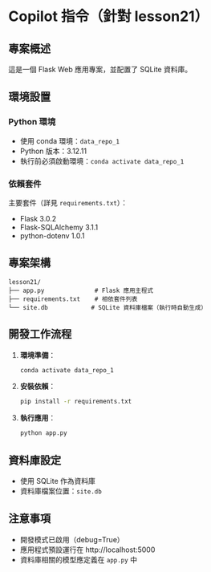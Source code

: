 # Copilot 指令（針對 lesson21）

## 專案概述
這是一個 Flask Web 應用專案，並配置了 SQLite 資料庫。

## 環境設置
### Python 環境
- 使用 conda 環境：`data_repo_1`
- Python 版本：3.12.11
- 執行前必須啟動環境：`conda activate data_repo_1`

### 依賴套件
主要套件（詳見 `requirements.txt`）：
- Flask 3.0.2
- Flask-SQLAlchemy 3.1.1
- python-dotenv 1.0.1

## 專案架構
```
lesson21/
├── app.py              # Flask 應用主程式
├── requirements.txt    # 相依套件列表
└── site.db            # SQLite 資料庫檔案（執行時自動生成）
```

## 開發工作流程
1. **環境準備**：
   ```bash
   conda activate data_repo_1
   ```

2. **安裝依賴**：
   ```bash
   pip install -r requirements.txt
   ```

3. **執行應用**：
   ```bash
   python app.py
   ```

## 資料庫設定
- 使用 SQLite 作為資料庫
- 資料庫檔案位置：`site.db`


## 注意事項
- 開發模式已啟用（debug=True）
- 應用程式預設運行在 http://localhost:5000
- 資料庫相關的模型應定義在 `app.py` 中

